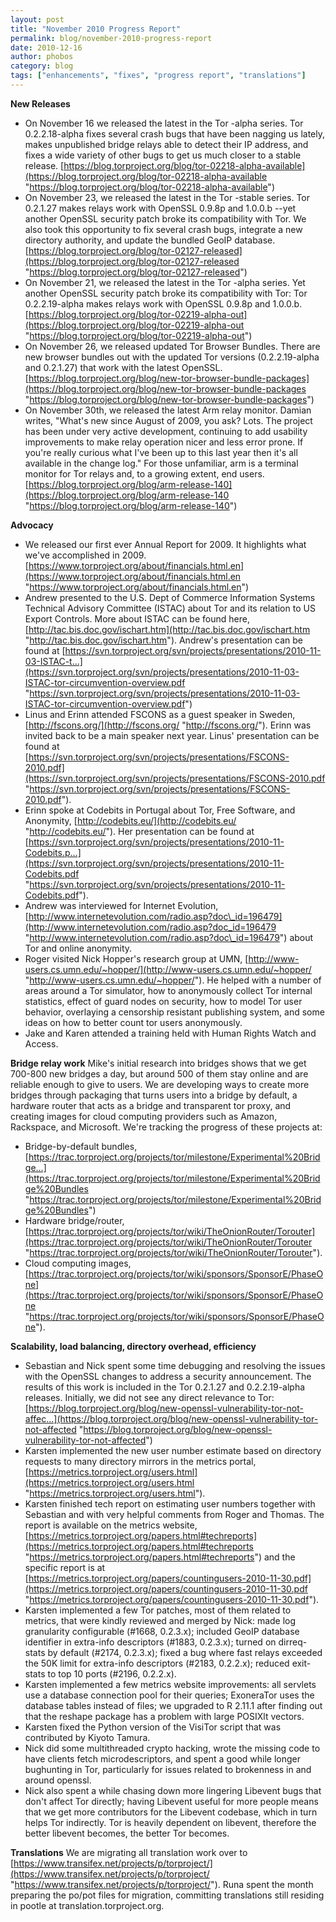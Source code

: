 ```yaml
---
layout: post
title: "November 2010 Progress Report"
permalink: blog/november-2010-progress-report
date: 2010-12-16
author: phobos
category: blog
tags: ["enhancements", "fixes", "progress report", "translations"]
---
```


 **New Releases**

- On November 16 we released the latest in the Tor -alpha series. Tor 0.2.2.18-alpha fixes several crash bugs that have been nagging us lately, makes unpublished bridge relays able to detect their IP address, and fixes a wide variety of other bugs to get us much closer to a stable release. [https://blog.torproject.org/blog/tor-02218-alpha-available](https://blog.torproject.org/blog/tor-02218-alpha-available "https://blog.torproject.org/blog/tor-02218-alpha-available")
- On November 23, we released the latest in the Tor -stable series. Tor 0.2.1.27 makes relays work with OpenSSL 0.9.8p and 1.0.0.b --yet another OpenSSL security patch broke its compatibility with Tor. We also took this opportunity to fix several crash bugs, integrate a new directory authority, and update the bundled GeoIP database. [https://blog.torproject.org/blog/tor-02127-released](https://blog.torproject.org/blog/tor-02127-released "https://blog.torproject.org/blog/tor-02127-released")
- On November 21, we released the latest in the Tor -alpha series. Yet another OpenSSL security patch broke its compatibility with Tor: Tor 0.2.2.19-alpha makes relays work with OpenSSL 0.9.8p and 1.0.0.b. [https://blog.torproject.org/blog/tor-02219-alpha-out](https://blog.torproject.org/blog/tor-02219-alpha-out "https://blog.torproject.org/blog/tor-02219-alpha-out")
- On November 26, we released updated Tor Browser Bundles. There are new
browser bundles out with the updated Tor versions (0.2.2.19-alpha and 0.2.1.27)
that work with the latest OpenSSL. [https://blog.torproject.org/blog/new-tor-browser-bundle-packages](https://blog.torproject.org/blog/new-tor-browser-bundle-packages "https://blog.torproject.org/blog/new-tor-browser-bundle-packages")
- On November 30th, we released the latest Arm relay monitor. Damian writes,
"What's new since August of 2009, you ask? Lots. The project has been under
very active development, continuing to add usability improvements to make relay
operation nicer and less error prone. If you're really curious what I've been up
to this last year then it's all available in the change log."
For those unfamiliar, arm is a terminal monitor for Tor relays and, to a growing
extent, end users. [https://blog.torproject.org/blog/arm-release-140](https://blog.torproject.org/blog/arm-release-140 "https://blog.torproject.org/blog/arm-release-140")

**Advocacy**

- We released our first ever Annual Report for 2009. It highlights what we've accomplished in 2009. [https://www.torproject.org/about/financials.html.en](https://www.torproject.org/about/financials.html.en "https://www.torproject.org/about/financials.html.en")
- Andrew presented to the U.S. Dept of Commerce Information Systems Technical
Advisory Committee (ISTAC) about Tor and its relation to US Export Controls.
More about ISTAC can be found here, [http://tac.bis.doc.gov/ischart.htm](http://tac.bis.doc.gov/ischart.htm "http://tac.bis.doc.gov/ischart.htm").
Andrew's presentation can be found at [https://svn.torproject.org/svn/projects/presentations/2010-11-03-ISTAC-t...](https://svn.torproject.org/svn/projects/presentations/2010-11-03-ISTAC-tor-circumvention-overview.pdf "https://svn.torproject.org/svn/projects/presentations/2010-11-03-ISTAC-tor-circumvention-overview.pdf")
- Linus and Erinn attended FSCONS as a guest speaker in Sweden, [http://fscons.org/](http://fscons.org/ "http://fscons.org/"). Erinn was invited back to be a main speaker next year. Linus' presentation can be found at [https://svn.torproject.org/svn/projects/presentations/FSCONS-2010.pdf](https://svn.torproject.org/svn/projects/presentations/FSCONS-2010.pdf "https://svn.torproject.org/svn/projects/presentations/FSCONS-2010.pdf").
- Erinn spoke at Codebits in Portugal about Tor, Free Software, and Anonymity,
 [http://codebits.eu/](http://codebits.eu/ "http://codebits.eu/"). Her presentation can be found at [https://svn.torproject.org/svn/projects/presentations/2010-11-Codebits.p...](https://svn.torproject.org/svn/projects/presentations/2010-11-Codebits.pdf "https://svn.torproject.org/svn/projects/presentations/2010-11-Codebits.pdf").
- Andrew was interviewed for Internet Evolution, [http://www.internetevolution.com/radio.asp?doc\_id=196479](http://www.internetevolution.com/radio.asp?doc_id=196479 "http://www.internetevolution.com/radio.asp?doc\_id=196479") about Tor and online anonymity.
- Roger visited Nick Hopper's research group at UMN, [http://www-users.cs.umn.edu/~hopper/](http://www-users.cs.umn.edu/~hopper/ "http://www-users.cs.umn.edu/~hopper/"). He helped with a number of areas around a Tor simulator, how to anonymously collect Tor internal statistics, effect of guard nodes on security, how to model Tor user behavior, overlaying a censorship resistant publishing system, and some ideas on how to better count tor users anonymously.
- Jake and Karen attended a training held with Human Rights Watch and Access.

**Bridge relay work**
Mike's initial research into bridges shows that we get 700-800 new bridges a day, but around 500 of them stay online and are reliable enough to give to users. We are developing ways to create more bridges through packaging that turns users into a bridge by default, a hardware router that acts as a bridge and transparent tor proxy, and creating images for cloud computing providers such as Amazon, Rackspace, and Microsoft. We're tracking the progress of these projects at:

- Bridge-by-default bundles, [https://trac.torproject.org/projects/tor/milestone/Experimental%20Bridge...](https://trac.torproject.org/projects/tor/milestone/Experimental%20Bridge%20Bundles "https://trac.torproject.org/projects/tor/milestone/Experimental%20Bridge%20Bundles")
- Hardware bridge/router, [https://trac.torproject.org/projects/tor/wiki/TheOnionRouter/Torouter](https://trac.torproject.org/projects/tor/wiki/TheOnionRouter/Torouter "https://trac.torproject.org/projects/tor/wiki/TheOnionRouter/Torouter").
- Cloud computing images, [https://trac.torproject.org/projects/tor/wiki/sponsors/SponsorE/PhaseOne](https://trac.torproject.org/projects/tor/wiki/sponsors/SponsorE/PhaseOne "https://trac.torproject.org/projects/tor/wiki/sponsors/SponsorE/PhaseOne").

**Scalability, load balancing, directory overhead, efficiency**

- Sebastian and Nick spent some time debugging and resolving the issues with the OpenSSL changes to address a security announcement. The results of this work
is included in the Tor 0.2.1.27 and 0.2.2.19-alpha releases. Initially, we did not see any direct relevance to Tor: [https://blog.torproject.org/blog/new-openssl-vulnerability-tor-not-affec...](https://blog.torproject.org/blog/new-openssl-vulnerability-tor-not-affected "https://blog.torproject.org/blog/new-openssl-vulnerability-tor-not-affected")
- Karsten implemented the new user number estimate based on directory requests to many directory mirrors in the metrics portal, [https://metrics.torproject.org/users.html](https://metrics.torproject.org/users.html "https://metrics.torproject.org/users.html").
- Karsten finished tech report on estimating user numbers together with Sebastian and with very helpful comments from Roger and Thomas. The report is available on the metrics website, [https://metrics.torproject.org/papers.html#techreports](https://metrics.torproject.org/papers.html#techreports "https://metrics.torproject.org/papers.html#techreports") and the specific report is at [https://metrics.torproject.org/papers/countingusers-2010-11-30.pdf](https://metrics.torproject.org/papers/countingusers-2010-11-30.pdf "https://metrics.torproject.org/papers/countingusers-2010-11-30.pdf").
- Karsten implemented a few Tor patches, most of them related to metrics, that
were kindly reviewed and merged by Nick: made log granularity configurable (#1668, 0.2.3.x); included GeoIP database identifier in extra-info descriptors (#1883, 0.2.3.x); turned on dirreq-stats by default (#2174, 0.2.3.x); fixed a bug where fast relays exceeded the 50K limit for extra-info descriptors (#2183, 0.2.2.x); reduced exit-stats to top 10 ports (#2196, 0.2.2.x).
- Karsten implemented a few metrics website improvements: all servlets use a database connection pool for their queries; ExoneraTor uses the database tables instead of files; we upgraded to R 2.11.1 after finding out that the reshape package has a problem with large POSIXlt vectors.
- Karsten fixed the Python version of the VisiTor script that was contributed by Kiyoto Tamura.
- Nick did some multithreaded crypto hacking, wrote the missing code to have clients fetch microdescriptors, and spent a good while longer bughunting in Tor,
particularly for issues related to brokenness in and around openssl.
- Nick also spent a while chasing down more lingering Libevent bugs that don't affect Tor directly; having Libevent useful for more people means that we get more contributors for the Libevent codebase, which in turn helps Tor indirectly. Tor is heavily dependent on libevent, therefore the better libevent becomes, the better Tor becomes.

**Translations**
We are migrating all translation work over to [https://www.transifex.net/projects/p/torproject/](https://www.transifex.net/projects/p/torproject/ "https://www.transifex.net/projects/p/torproject/"). Runa spent the month preparing the po/pot files for migration, committing translations still residing in pootle at translation.torproject.org.

